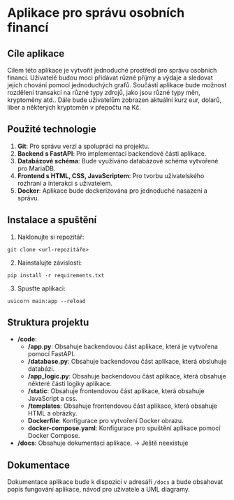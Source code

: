 # Aplikace pro správu osobních financí

## Cíle aplikace

Cílem této aplikace je vytvořit jednoduché prostředí pro správu osobních financí. Uživatelé budou moci přidávat různé příjmy a výdaje a sledovat jejich chování pomocí jednoduchých grafů. Součástí aplikace bude možnost rozdělení transakcí na různé typy zdrojů, jako jsou různé typy měn, kryptoměny atd.. Dále bude uživatelům zobrazen aktuální kurz eur, dolarů, liber a některých kryptoměn v přepočtu na Kč.

## Použité technologie

1. **Git**: Pro správu verzí a spolupráci na projektu.
2. **Backend s FastAPI**: Pro implementaci backendové části aplikace.
3. **Databázové schéma**: Bude využíváno databázové schéma vytvořené pro MariaDB.
4. **Frontend s HTML, CSS, JavaScriptem**: Pro tvorbu uživatelského rozhraní a interakci s uživatelem.
5. **Docker**: Aplikace bude dockerizována pro jednoduché nasazení a správu.

## Instalace a spuštění

1. Naklonujte si repozitář:
````
git clone <url-repozitáře>
````

2. Nainstalujte závislosti:
````
pip install -r requirements.txt
````

3. Spusťte aplikaci:
````
uvicorn main:app --reload
````

## Struktura projektu

- **/code**:
  - **/app.py**: Obsahuje backendovou část aplikace, která je vytvořena pomocí FastAPI.
  - **/database.py**: Obsahuje backendovou část aplikace, která obsluhuje databázi.
  - **/app_logic.py**: Obsahuje backendovou část aplikace, která obsahuje některé části logiky aplikace.
  - **/static**: Obsahuje frontendovou část aplikace, která obsahuje JavaScript a css.
  - **/templates**: Obsahuje frontendovou část aplikace, která obsahuje HTML a obrázky.
  - **Dockerfile**: Konfigurace pro vytvoření Docker obrazu.
  - **docker-compose.yaml**: Konfigurace pro spuštění aplikace pomocí Docker Compose.
- **/docs**: Obsahuje dokumentaci aplikace. -> Ještě neexistuje

## Dokumentace

Dokumentace aplikace bude k dispozici v adresáři `/docs` a bude obsahovat popis fungování aplikace, návod pro uživatele a UML diagramy.
